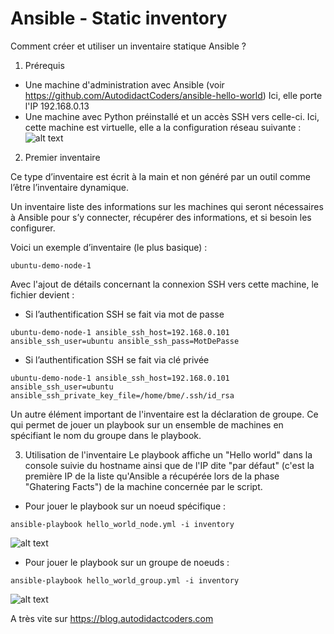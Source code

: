 # Ansible - Static inventory

Comment créer et utiliser un inventaire statique Ansible ?

1. Prérequis

- Une machine d'administration avec Ansible (voir https://github.com/AutodidactCoders/ansible-hello-world) Ici, elle porte l'IP 192.168.0.13
- Une machine avec Python préinstallé et un accès SSH vers celle-ci. Ici, cette machine est virtuelle, elle a la configuration réseau suivante :
![alt text][network_config]

[network_config]: https://github.com/AutodidactCoders/ansible-static-inventory/blob/master/ubuntu-demo-node-1_ip_addresses.png "ubuntu-demo-node-1 network"

2. Premier inventaire

Ce type d’inventaire est écrit à la main et non généré par un outil comme l’être l’inventaire dynamique.

Un inventaire liste des informations sur les machines qui seront nécessaires à Ansible pour s’y connecter, récupérer des  informations, et si besoin les configurer. 

Voici un exemple d’inventaire (le plus basique) : 
```
ubuntu-demo-node-1
```
Avec l'ajout de détails concernant la connexion SSH vers cette machine, le fichier devient :

- Si l’authentification SSH se fait via mot de passe
```
ubuntu-demo-node-1 ansible_ssh_host=192.168.0.101 ansible_ssh_user=ubuntu ansible_ssh_pass=MotDePasse
```
- Si l’authentification SSH se fait via clé privée
```
ubuntu-demo-node-1 ansible_ssh_host=192.168.0.101 ansible_ssh_user=ubuntu ansible_ssh_private_key_file=/home/bme/.ssh/id_rsa
```
Un autre élément important de l'inventaire est la déclaration de groupe. Ce qui permet de jouer un playbook sur un ensemble de machines en spécifiant le nom du groupe dans le playbook.

3. Utilisation de l'inventaire
Le playbook affiche un "Hello world" dans la console suivie du hostname ainsi que de l'IP dite "par défaut" (c'est la première IP de la liste qu'Ansible a récupérée lors de la phase "Ghatering Facts") de la machine concernée par le script.

- Pour jouer le playbook sur un noeud spécifique :

```shell
ansible-playbook hello_world_node.yml -i inventory 
```

![alt text][hello_world_node]

[hello_world_node]: https://github.com/AutodidactCoders/ansible-static-inventory/blob/master/hello_world_node.png "Hello World Node"

- Pour jouer le playbook sur un groupe de noeuds :

```shell
ansible-playbook hello_world_group.yml -i inventory 
```

![alt text][hello_world_group]

[hello_world_group]: https://github.com/AutodidactCoders/ansible-static-inventory/blob/master/hello_world_group.png "Hello World Group"

A très vite sur https://blog.autodidactcoders.com

